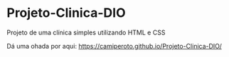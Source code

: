 # Projeto-Clinica-DIO
Projeto de uma clínica simples utilizando HTML e CSS


Dá uma ohada por aqui: https://camiperoto.github.io/Projeto-Clinica-DIO/
